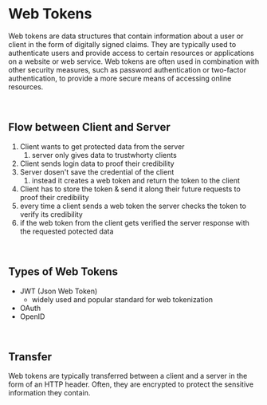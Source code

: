 # Web Tokens

Web tokens are data structures that contain information about a user or client in the form of digitally signed claims. They are typically used to authenticate users and provide access to certain resources or applications on a website or web service. Web tokens are often used in combination with other security measures, such as password authentication or two-factor authentication, to provide a more secure means of accessing online resources.

<br>

## Flow between Client and Server

1. Client wants to get protected data from the server
	1. server only gives data to trustwhorty clients
2. Client sends login data to proof their credibility
3. Server dosen't save the credential of the client
	1. instead it creates a web token and return the token to the client
4. Client has to store the token & send it along their future requests to proof their credibility
5. every time a client sends a web token the server checks the token to verify its credibility
6. if the web token from the client gets verified the server response with the requested potected data

<br>

## Types of Web Tokens

- JWT (Json Web Token) 
	- widely used and popular standard for web tokenization
- OAuth
- OpenID

<br>

## Transfer

Web tokens are typically transferred between a client and a server in the form of an HTTP header. Often, they are encrypted to protect the sensitive information they contain.